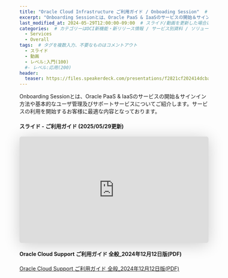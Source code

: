 ```yaml
---
title: "Oracle Cloud Infrastructure ご利用ガイド / Onboading Session"  # タイトル
excerpt: "Onboarding Sessionとは、Oracle PaaS & IaaSのサービスの開始＆サインイン方法や基本的なユーザ管理及びサポートサービスについてご紹介します。サービスの利用を開始するお客様に最適な内容となっております。"
last_modified_at: 2024-05-29T12:00:00-09:00  # スライド/動画を更新した場合はここを変更
categories:  # カテゴリーはOCI新機能・新リリース情報 / サービス別資料 / ソリューション別資料 / その他の資料 / 外部リンク  から選択
  - Services
  - Overall
tags:  # タグを複数入力、不要なものはコメントアウト
  - スライド
  - 動画
  - レベル:入門(100)
  #- レベル:応用(200)
header:
  teaser: https://files.speakerdeck.com/presentations/f2821cf202414dcba2b84035c15758e2/slide_0.jpg
---
```


<!-- 資料の説明を記載 (ここから) -->
Onboarding Sessionとは、Oracle PaaS & IaaSのサービスの開始＆サインイン方法や基本的なユーザ管理及びサポートサービスについてご紹介します。サービスの利用を開始するお客様に最適な内容となっております。
<!-- 資料の説明を記載 (ここから) -->

#### スライド - ご利用ガイド (2025/05/29更新)  <!-- 更新日を最新に変更 -->

<div style="max-width:768px">

<!-- Speakerdeckから Embeded リンク (iFrame) を取得して貼り付け (ここから) -->

<iframe class="speakerdeck-iframe" frameborder="0" src="https://speakerdeck.com/player/f2821cf202414dcba2b84035c15758e2" title="Oracle Cloud Infrastructure(OCI)：ご利用ガイド/Onboarding Session Part1(はじめてのOracleCloud)" allowfullscreen="true" style="border: 0px; background: padding-box padding-box rgba(0, 0, 0, 0.1); margin: 0px; padding: 0px; border-radius: 6px; box-shadow: rgba(0, 0, 0, 0.2) 0px 5px 40px; width: 100%; height: auto; aspect-ratio: 560 / 315;" data-ratio="1.7777777777777777"></iframe>

<!-- Speakerdeckから Embeded リンク (iFrame) を取得して貼り付け (ここまで) -->

</div>

#### Oracle Cloud Support ご利用ガイド 全般_2024年12月12日版(PDF)  <!-- 更新日を最新に変更 -->

[Oracle Cloud Support ご利用ガイド 全般_2024年12月12日版(PDF)](https://www.oracle.com/jp/a/ocom/docs/oracle-cloud-support-userguide-jp.pdf)